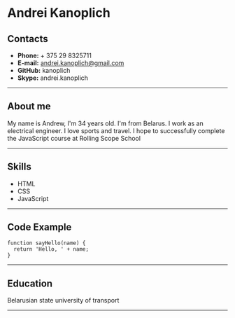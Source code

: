 # **Andrei Kanoplich**
## **Contacts**
* **Phone:** + 375 29 8325711
* **E-mail:** andrei.kanoplich@gmail.com
* **GitHub:** kanoplich
* **Skype:** andrei.kanoplich
***
## **About me**
My name is Andrew, I'm 34 years old. I'm from Belarus. I work as an electrical engineer. I love sports and travel. I hope to successfully complete the JavaScript course at Rolling Scope School
***
## **Skills**
* HTML
* CSS
* JavaScript
***
## **Code Example**
```
function sayHello(name) {
  return 'Hello, ' + name;
}
```
***
## **Education**
Belarusian state university of transport
***